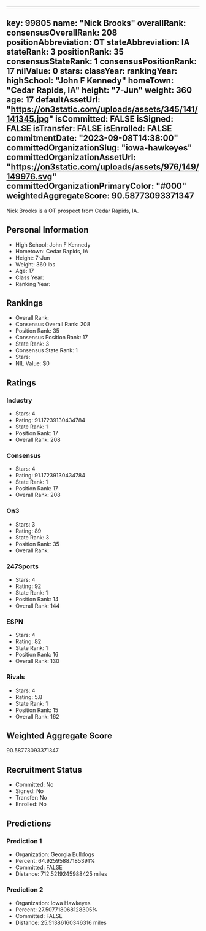 ---
  key: 99805
  name: "Nick Brooks"
  overallRank: 
  consensusOverallRank: 208
  positionAbbreviation: OT
  stateAbbreviation: IA
  stateRank: 3
  positionRank: 35
  consensusStateRank: 1
  consensusPositionRank: 17
  nilValue: 0
  stars: 
  classYear: 
  rankingYear: 
  highSchool: "John F Kennedy"
  homeTown: "Cedar Rapids, IA"
  height: "7-Jun"
  weight: 360
  age: 17
  defaultAssetUrl: "https://on3static.com/uploads/assets/345/141/141345.jpg"
  isCommitted: FALSE
  isSigned: FALSE
  isTransfer: FALSE
  isEnrolled: FALSE
  commitmentDate: "2023-09-08T14:38:00"
  committedOrganizationSlug: "iowa-hawkeyes"
  committedOrganizationAssetUrl: "https://on3static.com/uploads/assets/976/149/149976.svg"
  committedOrganizationPrimaryColor: "#000"
  weightedAggregateScore: 90.58773093371347
  ---
  
  Nick Brooks is a OT prospect from Cedar Rapids, IA.
  
  ## Personal Information
  - High School: John F Kennedy
  - Hometown: Cedar Rapids, IA
  - Height: 7-Jun
  - Weight: 360 lbs
  - Age: 17
  - Class Year: 
  - Ranking Year: 
  
  ## Rankings
  - Overall Rank: 
  - Consensus Overall Rank: 208
  - Position Rank: 35
  - Consensus Position Rank: 17
  - State Rank: 3
  - Consensus State Rank: 1
  - Stars: 
  - NIL Value: $0
  
  ## Ratings
  
  ### Industry
  - Stars: 4
  - Rating: 91.17239130434784
  - State Rank: 1
  - Position Rank: 17
  - Overall Rank: 208
  
  ### Consensus
  - Stars: 4
  - Rating: 91.17239130434784
  - State Rank: 1
  - Position Rank: 17
  - Overall Rank: 208
  
  ### On3
  - Stars: 3
  - Rating: 89
  - State Rank: 3
  - Position Rank: 35
  - Overall Rank: 
  
  ### 247Sports
  - Stars: 4
  - Rating: 92
  - State Rank: 1
  - Position Rank: 14
  - Overall Rank: 144
  
  ### ESPN
  - Stars: 4
  - Rating: 82
  - State Rank: 1
  - Position Rank: 16
  - Overall Rank: 130
  
  ### Rivals
  - Stars: 4
  - Rating: 5.8
  - State Rank: 1
  - Position Rank: 15
  - Overall Rank: 162
  
  ## Weighted Aggregate Score
  90.58773093371347
  
  ## Recruitment Status
  - Committed: No
  - Signed: No
  - Transfer: No
  - Enrolled: No
  
  
  
  ## Predictions
  
  ### Prediction 1
  - Organization: Georgia Bulldogs
  - Percent: 64.92595887185391%
  - Committed: FALSE
  - Distance: 712.5219245988425 miles
  
  ### Prediction 2
  - Organization: Iowa Hawkeyes
  - Percent: 27.507718068128305%
  - Committed: FALSE
  - Distance: 25.51386160346316 miles
  